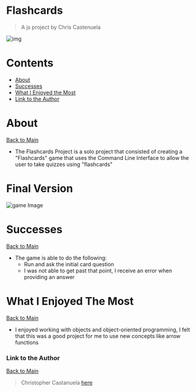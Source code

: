 <a name="mainContents"></a>
# Flashcards
> A js project by Chris Castenuela

![img](https://www.thewritingnut.com/wp-content/uploads/2011/02/colored-index-cards.jpg)

# Contents 

* [About](#about)
* [Successes](#successes)
* [What I Enjoyed the Most](#wwetm)
* [Link to the Author](#ltta)

# About 

<a name="about"></a>

[Back to Main](#mainContents)
<ul>
    <li>The Flashcards Project is a solo project that consisted of creating a "Flashcards" game that uses the Command Line Interface to allow the user to take quizzes using "flashcards"</li>
</ul>

# Final Version
![game Image](https://media1.giphy.com/media/kf3NO4xVbrausqAQgv/giphy.gif)
# Successes

<a name="successes"></a>

[Back to Main](#mainContents)
<ul>
    <li>The game is able to do the following:
        <ul>
            <li>Run and ask the initial card question</li>
            <li>I was not able to get past that point, I receive an error when providing an answer</li>
        </ul>
</ul>

# What I Enjoyed The Most

<a name="wwetm"></a>

[Back to Main](#mainContents)
<ul>
    <li>I enjoyed working with objects and object-oriented programming, I felt that this was a good project for me to use new concepts like arrow functions
</ul>

### Link to the Author

<a name="ltta"></a>

[Back to Main](#mainContents)

> Christopher Castanuela [here](https://github.com/Chriscastanuela?tab=repositories)